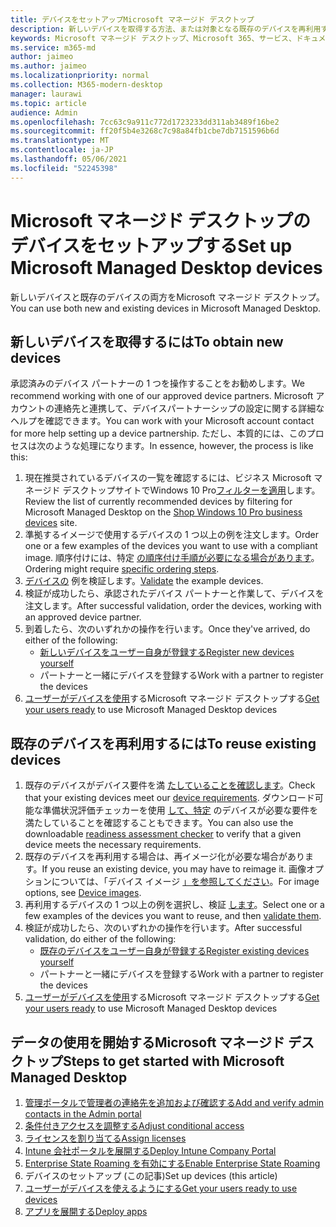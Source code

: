 ```yaml
---
title: デバイスをセットアップMicrosoft マネージド デスクトップ
description: 新しいデバイスを取得する方法、または対象となる既存のデバイスを再利用する方法
keywords: Microsoft マネージド デスクトップ、Microsoft 365、サービス、ドキュメント
ms.service: m365-md
author: jaimeo
ms.author: jaimeo
ms.localizationpriority: normal
ms.collection: M365-modern-desktop
manager: laurawi
ms.topic: article
audience: Admin
ms.openlocfilehash: 7cc63c9a911c772d1723233dd311ab3489f16be2
ms.sourcegitcommit: ff20f5b4e3268c7c98a84fb1cbe7db7151596b6d
ms.translationtype: MT
ms.contentlocale: ja-JP
ms.lasthandoff: 05/06/2021
ms.locfileid: "52245398"
---
```

# <a name="set-up-microsoft-managed-desktop-devices"></a><span data-ttu-id="1a1fe-104">Microsoft マネージド デスクトップのデバイスをセットアップする</span><span class="sxs-lookup"><span data-stu-id="1a1fe-104">Set up Microsoft Managed Desktop devices</span></span>

<span data-ttu-id="1a1fe-105">新しいデバイスと既存のデバイスの両方をMicrosoft マネージド デスクトップ。</span><span class="sxs-lookup"><span data-stu-id="1a1fe-105">You can use both new and existing devices in Microsoft Managed Desktop.</span></span>

## <a name="to-obtain-new-devices"></a><span data-ttu-id="1a1fe-106">新しいデバイスを取得するには</span><span class="sxs-lookup"><span data-stu-id="1a1fe-106">To obtain new devices</span></span>

<span data-ttu-id="1a1fe-107">承認済みのデバイス パートナーの 1 つを操作することをお勧めします。</span><span class="sxs-lookup"><span data-stu-id="1a1fe-107">We recommend working with one of our approved device partners.</span></span> <span data-ttu-id="1a1fe-108">Microsoft アカウントの連絡先と連携して、デバイスパートナーシップの設定に関する詳細なヘルプを確認できます。</span><span class="sxs-lookup"><span data-stu-id="1a1fe-108">You can work with your Microsoft account contact for more help setting up a device partnership.</span></span> <span data-ttu-id="1a1fe-109">ただし、本質的には、このプロセスは次のような処理になります。</span><span class="sxs-lookup"><span data-stu-id="1a1fe-109">In essence, however, the process is like this:</span></span>

1. <span data-ttu-id="1a1fe-110">現在推奨されているデバイスの一覧を確認するには、ビジネス Microsoft マネージド デスクトップサイトでWindows 10 Pro[フィルターを適用](https://www.microsoft.com/windowsforbusiness/view-all-devices)します。</span><span class="sxs-lookup"><span data-stu-id="1a1fe-110">Review the list of currently recommended devices by filtering for Microsoft Managed Desktop on the [Shop Windows 10 Pro business devices](https://www.microsoft.com/windowsforbusiness/view-all-devices) site.</span></span>
2. <span data-ttu-id="1a1fe-111">準拠するイメージで使用するデバイスの 1 つ以上の例を注文します。</span><span class="sxs-lookup"><span data-stu-id="1a1fe-111">Order one or a few examples of the devices you want to use with a compliant image.</span></span> <span data-ttu-id="1a1fe-112">順序付けには、特定 [の順序付け手順が必要になる場合があります](../service-description/device-images.md)。</span><span class="sxs-lookup"><span data-stu-id="1a1fe-112">Ordering might require [specific ordering steps](../service-description/device-images.md).</span></span>
3. <span data-ttu-id="1a1fe-113">[デバイスの](validate-device.md) 例を検証します。</span><span class="sxs-lookup"><span data-stu-id="1a1fe-113">[Validate](validate-device.md) the example devices.</span></span>
5. <span data-ttu-id="1a1fe-114">検証が成功したら、承認されたデバイス パートナーと作業して、デバイスを注文します。</span><span class="sxs-lookup"><span data-stu-id="1a1fe-114">After successful validation, order the devices, working with an approved device partner.</span></span>
6. <span data-ttu-id="1a1fe-115">到着したら、次のいずれかの操作を行います。</span><span class="sxs-lookup"><span data-stu-id="1a1fe-115">Once they've arrived, do either of the following:</span></span>
    - [<span data-ttu-id="1a1fe-116">新しいデバイスをユーザー自身が登録する</span><span class="sxs-lookup"><span data-stu-id="1a1fe-116">Register new devices yourself</span></span>](register-devices-self.md)
    - <span data-ttu-id="1a1fe-117">パートナーと一緒にデバイスを登録する</span><span class="sxs-lookup"><span data-stu-id="1a1fe-117">Work with a partner to register the devices</span></span>
7. <span data-ttu-id="1a1fe-118">[ユーザーがデバイスを使用](get-started-devices.md)するMicrosoft マネージド デスクトップする</span><span class="sxs-lookup"><span data-stu-id="1a1fe-118">[Get your users ready](get-started-devices.md) to use Microsoft Managed Desktop devices</span></span>

## <a name="to-reuse-existing-devices"></a><span data-ttu-id="1a1fe-119">既存のデバイスを再利用するには</span><span class="sxs-lookup"><span data-stu-id="1a1fe-119">To reuse existing devices</span></span>

1. <span data-ttu-id="1a1fe-120">既存のデバイスがデバイス要件を満 [たしていることを確認します](../service-description/device-requirements.md)。</span><span class="sxs-lookup"><span data-stu-id="1a1fe-120">Check that your existing devices meet our [device requirements](../service-description/device-requirements.md).</span></span> <span data-ttu-id="1a1fe-121">ダウンロード可能な準備状況評価チェッカーを使用 [して、特定](../get-ready/readiness-assessment-downloadable.md) のデバイスが必要な要件を満たしていることを確認することもできます。</span><span class="sxs-lookup"><span data-stu-id="1a1fe-121">You can also use the downloadable [readiness assessment checker](../get-ready/readiness-assessment-downloadable.md) to verify that a given device meets the necessary requirements.</span></span> 
2. <span data-ttu-id="1a1fe-122">既存のデバイスを再利用する場合は、再イメージ化が必要な場合があります。</span><span class="sxs-lookup"><span data-stu-id="1a1fe-122">If you reuse an existing device, you may have to reimage it.</span></span> <span data-ttu-id="1a1fe-123">画像オプションについては、「デバイス イメージ [」を参照してください](../service-description/device-images.md)。</span><span class="sxs-lookup"><span data-stu-id="1a1fe-123">For image options, see [Device images](../service-description/device-images.md).</span></span>
3. <span data-ttu-id="1a1fe-124">再利用するデバイスの 1 つ以上の例を選択し、検証 [します](validate-device.md)。</span><span class="sxs-lookup"><span data-stu-id="1a1fe-124">Select one or a few examples of the devices you want to reuse, and then [validate them](validate-device.md).</span></span>
4. <span data-ttu-id="1a1fe-125">検証が成功したら、次のいずれかの操作を行います。</span><span class="sxs-lookup"><span data-stu-id="1a1fe-125">After successful validation, do either of the following:</span></span>
    - [<span data-ttu-id="1a1fe-126">既存のデバイスをユーザー自身が登録する</span><span class="sxs-lookup"><span data-stu-id="1a1fe-126">Register existing devices yourself</span></span>](register-reused-devices-self.md)
    - <span data-ttu-id="1a1fe-127">パートナーと一緒にデバイスを登録する</span><span class="sxs-lookup"><span data-stu-id="1a1fe-127">Work with a partner to register the devices</span></span>
5. <span data-ttu-id="1a1fe-128">[ユーザーがデバイスを使用](get-started-devices.md)するMicrosoft マネージド デスクトップする</span><span class="sxs-lookup"><span data-stu-id="1a1fe-128">[Get your users ready](get-started-devices.md) to use Microsoft Managed Desktop devices</span></span>

## <a name="steps-to-get-started-with-microsoft-managed-desktop"></a><span data-ttu-id="1a1fe-129">データの使用を開始するMicrosoft マネージド デスクトップ</span><span class="sxs-lookup"><span data-stu-id="1a1fe-129">Steps to get started with Microsoft Managed Desktop</span></span>

1. [<span data-ttu-id="1a1fe-130">管理ポータルで管理者の連絡先を追加および確認する</span><span class="sxs-lookup"><span data-stu-id="1a1fe-130">Add and verify admin contacts in the Admin portal</span></span>](add-admin-contacts.md)
2. [<span data-ttu-id="1a1fe-131">条件付きアクセスを調整する</span><span class="sxs-lookup"><span data-stu-id="1a1fe-131">Adjust conditional access</span></span>](conditional-access.md)
3. [<span data-ttu-id="1a1fe-132">ライセンスを割り当てる</span><span class="sxs-lookup"><span data-stu-id="1a1fe-132">Assign licenses</span></span>](assign-licenses.md)
4. [<span data-ttu-id="1a1fe-133">Intune 会社ポータルを展開する</span><span class="sxs-lookup"><span data-stu-id="1a1fe-133">Deploy Intune Company Portal</span></span>](company-portal.md)
5. [<span data-ttu-id="1a1fe-134">Enterprise State Roaming を有効にする</span><span class="sxs-lookup"><span data-stu-id="1a1fe-134">Enable Enterprise State Roaming</span></span>](enterprise-state-roaming.md)
6. <span data-ttu-id="1a1fe-135">デバイスのセットアップ (この記事)</span><span class="sxs-lookup"><span data-stu-id="1a1fe-135">Set up devices (this article)</span></span>
7. [<span data-ttu-id="1a1fe-136">ユーザーがデバイスを使えるようにする</span><span class="sxs-lookup"><span data-stu-id="1a1fe-136">Get your users ready to use devices</span></span>](get-started-devices.md)
8. [<span data-ttu-id="1a1fe-137">アプリを展開する</span><span class="sxs-lookup"><span data-stu-id="1a1fe-137">Deploy apps</span></span>](deploy-apps.md)
